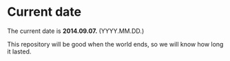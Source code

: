# Current date

The current date is **2014.09.07.** (YYYY.MM.DD.)

This repository will be good when the world ends, so we will know how long it lasted.